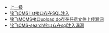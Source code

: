 * [上一级](docs/wy876_poc/)
* [铭飞CMS list接口存在SQL注入](docs/wy876_poc/%E9%93%AD%E9%A3%9E/%E9%93%AD%E9%A3%9ECMS%20list%E6%8E%A5%E5%8F%A3%E5%AD%98%E5%9C%A8SQL%E6%B3%A8%E5%85%A5.md)
* [铭飞MCMS接口upload.do存在任意文件上传漏洞](docs/wy876_poc/%E9%93%AD%E9%A3%9E/%E9%93%AD%E9%A3%9EMCMS%E6%8E%A5%E5%8F%A3upload.do%E5%AD%98%E5%9C%A8%E4%BB%BB%E6%84%8F%E6%96%87%E4%BB%B6%E4%B8%8A%E4%BC%A0%E6%BC%8F%E6%B4%9E.md)
* [铭飞CMS-search接口存在sql注入漏洞](docs/wy876_poc/%E9%93%AD%E9%A3%9E/%E9%93%AD%E9%A3%9ECMS-search%E6%8E%A5%E5%8F%A3%E5%AD%98%E5%9C%A8sql%E6%B3%A8%E5%85%A5%E6%BC%8F%E6%B4%9E.md)
